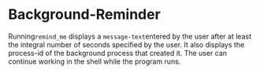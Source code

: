 # Background-Reminder

Running`remind_me` displays a `message-text`entered by the user after at least the integral number of seconds specified by the user. It also displays the process-id of the background process that created it. The user can continue working in the shell while the program runs.
